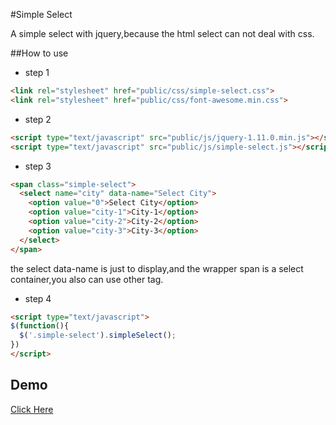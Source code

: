 #Simple Select

A simple select with jquery,because the html select can not deal with css.

##How to use
* step 1
```html
<link rel="stylesheet" href="public/css/simple-select.css">
<link rel="stylesheet" href="public/css/font-awesome.min.css">
```

* step 2
```html
<script type="text/javascript" src="public/js/jquery-1.11.0.min.js"></script>
<script type="text/javascript" src="public/js/simple-select.js"></script>
```

* step 3
```html
<span class="simple-select">
  <select name="city" data-name="Select City">
    <option value="0">Select City</option>
    <option value="city-1">City-1</option>
    <option value="city-2">City-2</option>
    <option value="city-3">City-3</option>
  </select>
</span>
```  
the select data-name is just to display,and the wrapper span is a select container,you also can use other tag.


* step 4
```html
<script type="text/javascript">
$(function(){
  $('.simple-select').simpleSelect();
})
</script>
```

## Demo
[Click Here](http://dev.365jinbi.com/simple-select/)